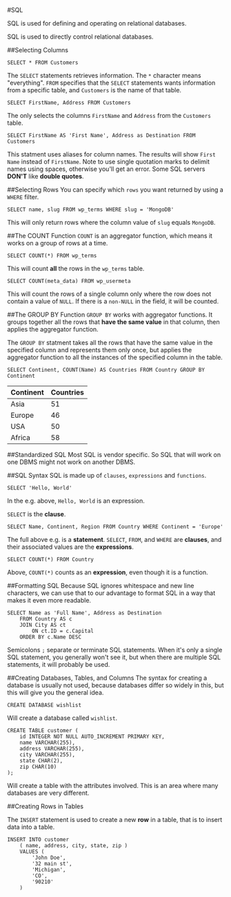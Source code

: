 #SQL

SQL is used for defining and operating on relational databases.

SQL is used to directly control relational databases.

##Selecting Columns

	SELECT * FROM Customers

The `SELECT` statements retrieves information. The `*` character means "everything". `FROM` specifies that the `SELECT` statements wants information from a specific table, and `Customers` is the name of that table.

	SELECT FirstName, Address FROM Customers

The only selects the columns `FirstName` and `Address` from the `Customers` table.

	SELECT FirstName AS 'First Name', Address as Destination FROM Customers
	
This statment uses aliases for column names. The results will show `First Name` instead of `FirstName`. Note to use single quotation marks to delimit names using spaces, otherwise you'll get an error. Some SQL servers **DON'T** like **double quotes**.

##Selecting Rows
You can specify which `rows` you want returned by using a `WHERE` filter.

	SELECT name, slug FROM wp_terms WHERE slug = 'MongoDB'

This will only return rows where the column value of `slug` equals `MongoDB`.

##The COUNT Function
`COUNT` is an aggregator function, which means it works on a group of rows at a time.  

	SELECT COUNT(*) FROM wp_terms

This will count **all** the rows in the `wp_terms` table.

	SELECT COUNT(meta_data) FROM wp_usermeta

This will count the rows of a single column only where the row does not contain a value of `NULL`. If there is a `non-NULL` in the field, it will be counted.

##The GROUP BY Function
`GROUP BY` works with aggregator functions. It groups together all the rows that **have the same value** in that column, then applies the aggregator function. 

The `GROUP BY` statment takes all the rows that have the same value in the specified column and represents them only once, but applies the aggregator function to all the instances of the specified column in the table.

	SELECT Continent, COUNT(Name) AS Countries FROM Country GROUP BY Continent

Continent	| Countries
---------	|----------
Asia			| 51
Europe		| 46
USA			| 50
Africa		| 58

##Standardized SQL
Most SQL is vendor specific. So SQL that will work on one DBMS might not work on another DBMS.

##SQL Syntax
SQL is made up of `clauses`, `expressions` and `functions`.

	SELECT 'Hello, World'

In the e.g. above, `Hello, World` is an expression.

`SELECT` is the **clause**.

	SELECT Name, Continent, Region FROM Country WHERE Continent = 'Europe'
	
The full above e.g. is a **statement**. `SELECT`, `FROM`, and `WHERE` are **clauses**, and their associated values are the **expressions**.

	SELECT COUNT(*) FROM Country

Above, `COUNT(*)` counts as an **expression**, even though it is a function.

##Formatting SQL
Because SQL ignores whitespace and new line characters, we can use that to our advantage to format SQL in a way that makes it even more readable.

	SELECT Name as 'Full Name', Address as Destination 
		FROM Country AS c
		JOIN City AS ct
			ON ct.ID = c.Capital
		ORDER BY c.Name DESC
	
Semicolons `;` separate or terminate SQL statements. When it's only a single SQL statement, you generally won't see it, but when there are multiple SQL statements, it will probably be used.

##Creating Databases, Tables, and Columns
The syntax for creating a database is usually not used, because databases differ so widely in this, but this will give you the general idea.

	CREATE DATABASE wishlist

Will create a database called `wishlist`.

	CREATE TABLE customer (
		id INTEGER NOT NULL AUTO_INCREMENT PRIMARY KEY,
		name VARCHAR(255),
		address VARCHAR(255),
		city VARCHAR(255),
		state CHAR(2),
		zip CHAR(10) 
	);
	
Will create a table with the attributes involved. This is an area where many databases are very different.

##Creating Rows in Tables

The `INSERT` statement is used to create a new **row** in a table, that is to insert data into a table.

	INSERT INTO customer
		( name, address, city, state, zip )
		VALUES (
			'John Doe',
			'32 main st',
			'Michigan',
			'CO',
			'90210'
		)

